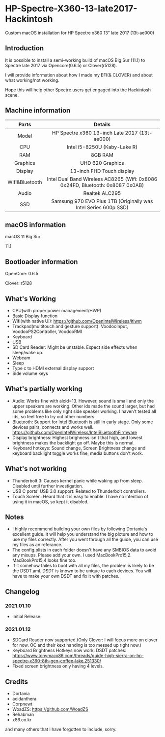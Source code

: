 # HP-Spectre-X360-13-late2017-Hackintosh
Custom macOS installation for HP Spectre x360 13" late 2017 (13t-ae000)

## Introduction
It is possible to install a semi-working build of macOS Big Sur (11.1) to Spectre late 2017 via Opencore(0.6.5) or Clover(r5128).

I will provide information about how I made my EFI(& CLOVER) and about what working/not working.

Hope this will help other Spectre users get engaged into the Hackintosh scene.

## Machine information
|Parts|Details
|:---:|:---:|
Model | HP Spectre x360 13-inch Late 2017 (13t-ae000)
CPU | Intel i5-8250U (Kaby-Lake R)
RAM | 8GB RAM
Graphics | UHD 620 Graphics
Display | 13-inch FHD Touch display
Wifi&Bluetooth | Intel Dual Band Wireless AC8265 (Wifi: 0x8086 0x24FD, Bluetooth: 0x8087 0x0AB)
Audio | Realtek ALC295
SSD | Samsung 970 EVO Plus 1TB (Originally was Intel Series 600p SSD)

## macOS information
macOS 11 Big Sur

11.1

## Bootloader information
OpenCore: 0.6.5

Clover: r5128

## What's Working
* CPU(with proper power management/HWP)
* Basic Display function
* Wifi(with native UI): https://github.com/OpenIntelWireless/itlwm
* Trackpad(multitouch and gesture support): VoodooInput, VoodooPS2Controller, VoodooRMI
* Keyboard
* USB
* SD Card Reader: Might be unstable. Expect side effects when sleep/wake up.
* Webcam
* Sleep
* Type c to HDMI external display support
* Side volume keys

## What's partially working
* Audio: Works fine with alcid=13. However, sound is small and only the upper speakers are working. Other ids made the sound larger, but had some problems like only right side speaker working. I haven't tested all ids, so feel free to try out other numbers.
* Bluetooth: Support for Intel Bluetooth is still in early stage. Only some devices pairs, connects and works well. https://github.com/OpenIntelWireless/IntelBluetoothFirmware
* Display brightness: Highest brighness isn't that high, and lowest brightness makes the backlight go off. Maybe this is normal.
* Keyboard hotkeys: Sound change, Screen Brightness change and keyboard backlight toggle works fine, media buttons don't work.

## What's not working
* Thunderbolt 3: Causes kernel panic while waking up from sleep. Disabled until further investigation.
* USB C ports' USB 3.0 support: Related to Thunderbolt controllers.
* Touch Screen: Heard that it is easy to enable. I have no intention of using it in macOS, so kept it disabled.

## Notes
* I highly recommend building your own files by following Dortania's excellent guide. it will help you understand the big picture and how to use my files correctly. After you went through all the guide, you can use my files as an referance. 
* The config.plists in each folder doesn't have any SMBIOS data to avoid any mixups. Please add your own. I used MacBookPro15,2. MacBookPro15,4 looks fine too.
* If it somehow failes to boot with all my files, the problem is likely to be the DSDT.aml. DSDT is known to be unique to each devices. You will have to make your own DSDT and fix it with patches.

## Changelog
### 2021.01.10
- Initial Release
### 2021.01.12
- SDCard Reader now supported.(Only Clover: I will focus more on clover for now. OC and their kext handing is too messed up right now.)
- Keyboard Brightness Hotkeys now work. DSDT patches: https://www.tonymacx86.com/threads/guide-high-sierra-on-hp-spectre-x360-8th-gen-coffee-lake.251330/
- Fixed screen brightness only having 4 levels.

## Credits
* Dortania
* acidanthera
* Corpnewt
* WoadZS: https://github.com/WoadZS
* Rehabman
* x86.co.kr

and many others that I have forgotten to include, sorry.
